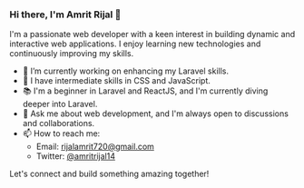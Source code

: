 ### Hi there, I'm Amrit Rijal 👋

I'm a passionate web developer with a keen interest in building dynamic and interactive web applications. I enjoy learning new technologies and continuously improving my skills.

- 🔭 I’m currently working on enhancing my Laravel skills.
- 🌱 I have intermediate skills in CSS and JavaScript.
- 📚 I'm a beginner in Laravel and ReactJS, and I'm currently diving deeper into Laravel.
- 💬 Ask me about web development, and I'm always open to discussions and collaborations.
- 📫 How to reach me:
  - Email: [rijalamrit720@gmail.com](mailto:rijalamrit720@gmail.com)
  - Twitter: [@amritrijal14](https://twitter.com/amritrijal14)

Let's connect and build something amazing together!
